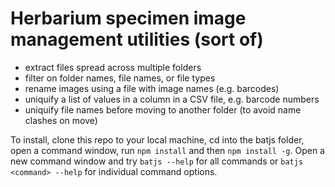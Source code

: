 # Herbarium specimen image management utilities (sort of)

- extract files spread across multiple folders
- filter on folder names, file names, or file types
- rename images using a file with image names (e.g. barcodes)
- uniquify a list of values in a column in a CSV file, e.g. barcode numbers
- uniquify file names before moving to another folder (to avoid name clashes on move)

To install, clone this repo to your local machine, cd into the batjs folder, open a command window, run `npm install` and then `npm install -g`. Open a new command window and try `batjs --help` for all commands or `batjs <command> --help` for individual command options.